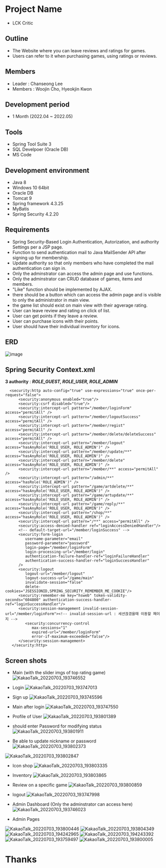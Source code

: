 # Project Name
- LCK Critic

## Outline
- The Website where you can leave reviews and ratings for games.
- Users can refer to it when purchasing games, using ratings or reviews.

## Members
- Leader : Chanseong Lee
- Members : Woojin Cho, Hyeokjin Kwon

## Development period
- 1 Month (2022.04 ~ 2022.05)


## Tools
- Spring Tool Suite 3
- SQL Develpoer (Oracle DB)
- MS Code


## Development environment
- Java 8
- Windows 10 64bit
- Oracle DB
- Tomcat 9
- Spring framework 4.3.25
- MyBatis
- Spring Security 4.2.20


## Requirements
- Spring Security-Based Login Authentication, Autorization, and authority Settings per a JSP page.
- Function to send authentication mail to Java MailSender API after signing up for membership.
- Update authority so that only members who have completed the mail authentication can sign in.
- Only the adminstrator can access the admin page and use functions.
- Only the adminstrator can CRUD database of games, items and members.
- "Like" function should be implemented by AJAX.
- there should be a button which can access the admin page and is visible to only the administrator in main view.
- the game list should exist on main view with their agverage rating.
- User can leave review and rating on click of list.
- User can get points if they leave a review.
- User can purchase icons with their points.
- User should have their individual inventory for icons.


## ERD
![image](https://user-images.githubusercontent.com/94969452/177035244-1c2f2b36-8b23-42fa-b073-40548013b481.png)

## Spring Security Context.xml
**3 authority** : ___ROLE_GUEST, ROLE_USER, ROLE_ADMIN___

```
  <security:http auto-config="true" use-expressions="true" once-per-request="false">
      <security:anonymous enabled="true"/>
      <security:csrf disabled="true"/>
      <security:intercept-url pattern="/member/loginForm" access="permitAll" />
      <security:intercept-url pattern="/member/logoutSuccess" access="permitAll" />
      <security:intercept-url pattern="/member/regist" access="permitAll" />
      <security:intercept-url pattern="/member/delete/deleteSuccess" access="permitAll" />
      <security:intercept-url pattern="/member/logout" access="hasAnyRole('ROLE_USER, ROLE_ADMIN')" />
      <security:intercept-url pattern="/member/update/**" access="hasAnyRole('ROLE_USER, ROLE_ADMIN')" />
      <security:intercept-url pattern="/member/delete" access="hasAnyRole('ROLE_USER, ROLE_ADMIN')" />
      <security:intercept-url pattern="/member/**" access="permitAll" />
      <security:intercept-url pattern="/admin/**"   access="hasRole('ROLE_ADMIN')" />
      <security:intercept-url pattern="/game/artdelete/**" access="hasAnyRole('ROLE_USER, ROLE_ADMIN')" />
      <security:intercept-url pattern="/game/artupdate/**" access="hasAnyRole('ROLE_USER, ROLE_ADMIN')" />
      <security:intercept-url pattern="/game/reply/**" access="hasAnyRole('ROLE_USER, ROLE_ADMIN')" />
      <security:intercept-url pattern="/shop/**" access="hasAnyRole('ROLE_USER, ROLE_ADMIN')" />
      <security:intercept-url pattern="/**" access="permitAll" />
      <security:access-denied-handler ref="loginAccessDeniedHandler"/>
      <!-- default-target-url="/member/loginSuccess" -->
      <security:form-login 
         username-parameter="email"
         password-parameter="password"
         login-page="/member/loginForm"
         login-processing-url="/member/login"
         authentication-failure-handler-ref="loginFailureHandler"
         authentication-success-handler-ref="loginSuccessHandler"
      />
      <security:logout
         logout-url="/member/logout"
         logout-success-url="/game/main"
         invalidate-session="false"
         delete-cookies="JSESSIONID,SPRING_SECURITY_REMEMBER_ME_COOKIE"/>
      <security:remember-me key="hsweb" token-validity-seconds="604800" authentication-success-handler-ref="loginSuccessHandler"/>
      <security:session-management invalid-session-url="/member/loginForm"><!-- invalid-session-url : 세션끊겼을때 이동할 페이지 -->
         <security:concurrency-control 
            max-sessions="1" 
            expired-url="/member/loginForm" 
            error-if-maximum-exceeded="false"/>
      </security:session-management>
   </security:http>
```


## Screen shots
- Main (with the slider imgs of top rating game)
![KakaoTalk_20220703_193746552](https://user-images.githubusercontent.com/94969452/177036117-a24a5bea-d5ff-44e6-a789-0abcdebd9ecd.jpg)

- Login
![KakaoTalk_20220703_193747013](https://user-images.githubusercontent.com/94969452/177036135-ab06740e-3d80-41a1-a042-00b955ebb028.jpg)

- Sign up
![KakaoTalk_20220703_193745596](https://user-images.githubusercontent.com/94969452/177036146-ba3a7cce-a41c-4f1a-ac95-64640325c813.jpg)

- Main after login
![KakaoTalk_20220703_193747550](https://user-images.githubusercontent.com/94969452/177036159-4b50793c-8011-4631-8dec-c8e61dff524b.jpg)

- Profile of User
![KakaoTalk_20220703_193801389](https://user-images.githubusercontent.com/94969452/177036167-0a1a68ce-52eb-4df4-83ba-66ce837cb8de.jpg)

- should enter Password for modifying status
![KakaoTalk_20220703_193801911](https://user-images.githubusercontent.com/94969452/177036199-031e16a1-4719-4df0-97c1-0fa0e593f7ff.jpg)

- Be able to update nickname or password
![KakaoTalk_20220703_193802373](https://user-images.githubusercontent.com/94969452/177036221-2474335a-f834-49de-9731-6f799c982ca4.jpg)

![KakaoTalk_20220703_193802847](https://user-images.githubusercontent.com/94969452/177036233-4075076a-a51f-4c38-b421-8ac94ebbea49.jpg)

- Icon shop
![KakaoTalk_20220703_193803335](https://user-images.githubusercontent.com/94969452/177036249-c1c6bba2-d85e-46dc-a654-b0eb3e65c5a8.jpg)

- Inventory
![KakaoTalk_20220703_193803865](https://user-images.githubusercontent.com/94969452/177036254-942c9cd6-66db-4bbe-9435-f9cc33ed5727.jpg)

- Review on a specific game
![KakaoTalk_20220703_193800859](https://user-images.githubusercontent.com/94969452/177036269-9f51b74b-330d-4d1a-b573-f4ff63ee9f21.jpg)

- logout
![KakaoTalk_20220703_193747998](https://user-images.githubusercontent.com/94969452/177036307-b64fa81d-814f-4e38-bbf8-797567de8e99.jpg)

- Admin Dashboard (Only the adminstrator can access here)
![KakaoTalk_20220703_193746023](https://user-images.githubusercontent.com/94969452/177036314-129e2bc5-5f87-4fb3-9a4c-151427765330.jpg)

- Admin Pages

![KakaoTalk_20220703_193800446](https://user-images.githubusercontent.com/94969452/177036413-5c3e4518-fd42-418c-98c1-f67513324708.jpg)
![KakaoTalk_20220703_193804349](https://user-images.githubusercontent.com/94969452/177036414-2d7cd68b-e1e8-4fd0-ac8d-eb6cf244856c.jpg)
![KakaoTalk_20220703_194242965](https://user-images.githubusercontent.com/94969452/177036415-a4ff487f-443b-4415-bc7e-496fce0f9252.jpg)
![KakaoTalk_20220703_194243392](https://user-images.githubusercontent.com/94969452/177036417-17fa147d-5bb2-4477-ab62-05a34e2e125a.jpg)
![KakaoTalk_20220703_193759497](https://user-images.githubusercontent.com/94969452/177036419-5a5e3110-37a4-46dc-8be9-baa1211b026e.jpg)
![KakaoTalk_20220703_193800005](https://user-images.githubusercontent.com/94969452/177036421-194e4d10-fa7a-4ace-a645-8ff3ace36513.jpg)

# Thanks


